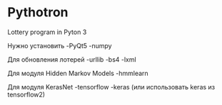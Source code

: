 # Pythotron
Lottery program in Pyton 3

Нужно установить
-PyQt5
-numpy

Для обновления лотерей
-urllib
-bs4
-lxml

Для модуля Hidden Markov Models
-hmmlearn

Для модуля KerasNet
-tensorflow
-keras (или использовать keras из tensorflow2)
